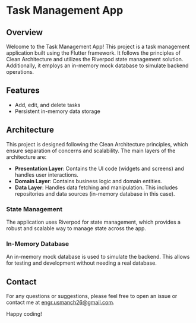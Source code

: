 # Task Management App

## Overview
Welcome to the Task Management App! This project is a task management application built using the Flutter framework. It follows the principles of Clean Architecture and utilizes the Riverpod state management solution. Additionally, it employs an in-memory mock database to simulate backend operations.

## Features
- Add, edit, and delete tasks
- Persistent in-memory data storage

## Architecture
This project is designed following the Clean Architecture principles, which ensure separation of concerns and scalability. The main layers of the architecture are:

- **Presentation Layer**: Contains the UI code (widgets and screens) and handles user interactions.
- **Domain Layer**: Contains business logic and domain entities.
- **Data Layer**: Handles data fetching and manipulation. This includes repositories and data sources (in-memory database in this case).

### State Management
The application uses Riverpod for state management, which provides a robust and scalable way to manage state across the app.

### In-Memory Database
An in-memory mock database is used to simulate the backend. This allows for testing and development without needing a real database.

## Contact
For any questions or suggestions, please feel free to open an issue or contact me at [engr.usmanch26@gmail.com](mailto:engr.usmanch26@gmail.com).

Happy coding!
